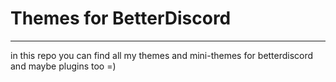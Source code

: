 # Themes for BetterDiscord
--------------------------
in this repo you can find all my themes and mini-themes for betterdiscord
and maybe plugins too =)
